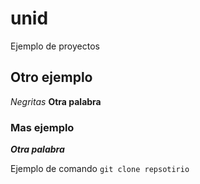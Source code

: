 # unid
Ejemplo de proyectos

## Otro ejemplo
*Negritas*
**Otra palabra**

### Mas ejemplo
***Otra palabra***

Ejemplo de comando `git clone repsotirio`
